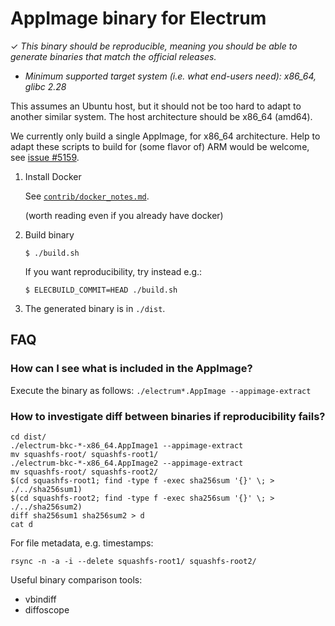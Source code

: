 AppImage binary for Electrum
============================

✓ _This binary should be reproducible, meaning you should be able to generate
   binaries that match the official releases._

- _Minimum supported target system (i.e. what end-users need): x86_64, glibc 2.28_

This assumes an Ubuntu host, but it should not be too hard to adapt to another
similar system. The host architecture should be x86_64 (amd64).

We currently only build a single AppImage, for x86_64 architecture.
Help to adapt these scripts to build for (some flavor of) ARM would be welcome,
see [issue #5159](https://github.com/spesmilo/electrum/issues/5159).


1. Install Docker

    See [`contrib/docker_notes.md`](../../docker_notes.md).

    (worth reading even if you already have docker)

2. Build binary

    ```
    $ ./build.sh
    ```
    If you want reproducibility, try instead e.g.:
    ```
    $ ELECBUILD_COMMIT=HEAD ./build.sh
    ```

3. The generated binary is in `./dist`.


## FAQ

### How can I see what is included in the AppImage?
Execute the binary as follows: `./electrum*.AppImage --appimage-extract`

### How to investigate diff between binaries if reproducibility fails?
```
cd dist/
./electrum-bkc-*-x86_64.AppImage1 --appimage-extract
mv squashfs-root/ squashfs-root1/
./electrum-bkc-*-x86_64.AppImage2 --appimage-extract
mv squashfs-root/ squashfs-root2/
$(cd squashfs-root1; find -type f -exec sha256sum '{}' \; > ./../sha256sum1)
$(cd squashfs-root2; find -type f -exec sha256sum '{}' \; > ./../sha256sum2)
diff sha256sum1 sha256sum2 > d
cat d
```

For file metadata, e.g. timestamps:
```
rsync -n -a -i --delete squashfs-root1/ squashfs-root2/
```

Useful binary comparison tools:
- vbindiff
- diffoscope
